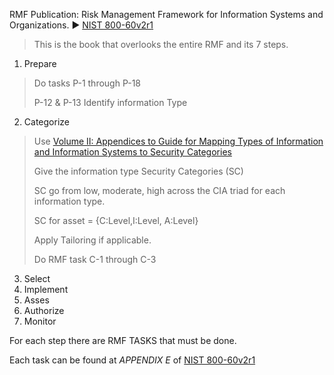 RMF Publication: Risk Management Framework for Information Systems and Organizations.
▶️ [NIST 800-60v2r1](https://nvlpubs.nist.gov/nistpubs/Legacy/SP/nistspecialpublication800-60v2r1.pdf)

> This is the book that overlooks the entire RMF and its 7 steps.
1. Prepare
  > Do tasks P-1 through P-18
  > 
  > P-12 & P-13 Identify information Type
2. Categorize
  > Use [Volume II: Appendices to Guide for Mapping Types of Information and Information Systems to Security Categories](https://nvlpubs.nist.gov/nistpubs/Legacy/SP/nistspecialpublication800-60v2r1.pdf)
  >
  > Give the information type Security Categories (SC)
  >
  > SC go from low, moderate, high across the CIA triad for each information type.
  > 
  > SC for asset = {C:Level,I:Level, A:Level}
  > 
  > Apply Tailoring if applicable.
  > 
  > Do RMF task C-1 through C-3
3. Select
4. Implement
5. Asses
6. Authorize
7. Monitor

For each step there are RMF TASKS that must be done. 

Each task can be found at *APPENDIX E* of [NIST 800-60v2r1](https://nvlpubs.nist.gov/nistpubs/Legacy/SP/nistspecialpublication800-60v2r1.pdf)

